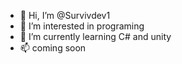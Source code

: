 - 👋 Hi, I’m @Survivdev1
- 👀 I’m interested in programing
- 🌱 I’m currently learning C# and unity
- 📫 coming soon

<!---
Freezing-spark/Freezing-spark is a ✨ special ✨ repository because its `README.md` (this file) appears on your GitHub profile.
You can click the Preview link to take a look at your changes.
--->
